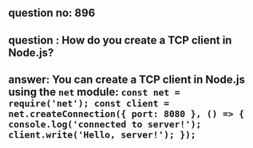 
      
## question no: 896

## question : How do you create a TCP client in Node.js?

## answer: You can create a TCP client in Node.js using the `net` module: `const net = require('net'); const client = net.createConnection({ port: 8080 }, () => { console.log('connected to server!'); client.write('Hello, server!'); });`
      